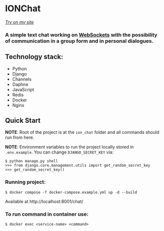# IONChat
[*Try on my site*](http://chat.shevelev.site/chat/)
### A simple text chat working on [WebSockets](https://developer.mozilla.org/ru/docs/Web/API/WebSockets_API) with the possibility of communication in a group form and in personal dialogues.

## Technology stack:
- Python
- Django
- Channels
- Daphne
- JavaScript
- Redis
- Docker
- Nginx

## Quick Start

**NOTE**: Root of the project is at the `ion_chat` folder and all commands should run from here.

**NOTE**: Environment variables to run the project locally stored in `.env.example`. You can change `DJANGO_SECRET_KEY` via:
```
$ python manage.py shell
>>> from django.core.management.utils import get_random_secret_key
>>> get_random_secret_key()
```
### Running project:
```
$ docker compose -f docker-compose.example.yml up -d --build
```
Available at http://localhost:8001/chat/
### To run command in container use:
```
$ docker exec <service-name> <command>
```
